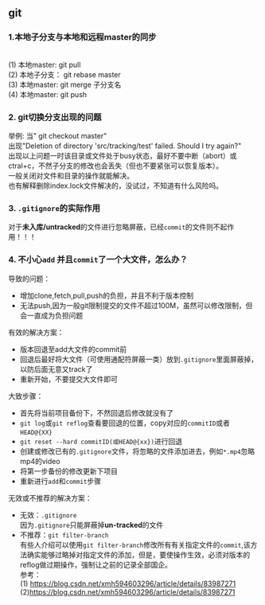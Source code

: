 ## git
### 1.本地子分支与本地和远程master的同步
<br> (1) 本地master:  git pull
<br> (2) 本地子分支：  git rebase master
<br> (3) 本地master:  git merge 子分支名
<br> (4) 本地master:  git push

### 2. git切换分支出现的问题
举例:
当" git checkout master"<br>
出现"Deletion of directory 'src/tracking/test' failed. Should I try again?"<br>
出现以上问题一时该目录或文件处于busy状态，最好不要中断（abort）或ctral+c，不然子分支的修改也会丢失（但也不要紧张可以恢复版本）。<br>
一般关闭对文件和目录的操作就能解决。<br>
也有解释删除index.lock文件解决的，没试过，不知道有什么风险吗。


### 3. `.gitignore`的实际作用
对于**未入库/untracked**的文件进行忽略屏蔽，已经`commit`的文件则不起作用！！！

### 4. 不小心`add` 并且`commit`了一个大文件，怎么办？
导致的问题：
 - 增加clone,fetch,pull,push的负担，并且不利于版本控制
 - 无法push,因为一般git限制提交的文件不超过100M，虽然可以修改限制，但会一直成为负担问题

有效的解决方案：<br>
- 版本回退至add大文件的commit前
- 回退后最好将大文件（可使用通配符屏蔽一类）放到`.gitignore`里面屏蔽掉，以防后面无意又track了
- 重新开始，不要提交大文件即可

大致步骤：
-  首先将当前项目备份下，不然回退后修改就没有了
-  `git log`或`git reflog`查看要回退的位置，copy对应的`commitID`或者`HEAD@{XX}`
-  `git reset --hard commitID(或HEAD@{xx})`进行回退
-   创建或修改已有的`.gitignore`文件，将忽略的文件添加进去，例如`*.mp4`忽略mp4的video
-   将第一步备份的修改更新下项目
-   重新进行`add`和`commit`步骤

无效或不推荐的解决方案：<br>
- 无效：`.gitignore`<br>
  因为`.gitignore`只能屏蔽掉**un-tracked**的文件
- 不推荐：`git filter-branch`<br>
  有些人介绍可以使用`git filter-branch`修改所有有关指定文件的`commit`,该方法确实能够过略掉对指定文件的添加，但是，要使操作生效，必须对版本的reflog做过期操作，强制让之前的记录全部国企。<br>
  参考：<br>
       (1) https://blog.csdn.net/xmh594603296/article/details/83987271<br>
       (2)https://blog.csdn.net/xmh594603296/article/details/83987271<br>
